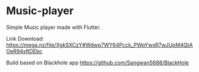 # Music-player
Simple Music player made with Flutter.

Link Download:
https://mega.nz/file/XgkSXCzY#Wdwp7WY64Pcck_PWpYwxR7wJUpM4QtAOeR94sftDEbc

Build based on Blackhole app https://github.com/Sangwan5688/BlackHole
